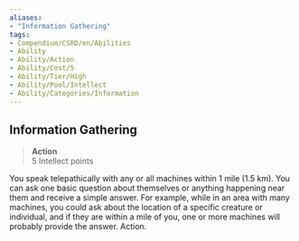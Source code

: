 ```yaml
---
aliases:
- "Information Gathering"
tags:
- Compendium/CSRD/en/Abilities
- Ability
- Ability/Action
- Ability/Cost/5
- Ability/Tier/High
- Ability/Pool/Intellect
- Ability/Categories/Information
---
```


  
## Information Gathering  
>**Action**  
>5 Intellect points
  
You speak telepathically with any or all machines within 1 mile (1.5 km). You can ask one basic question about themselves or anything happening near them and receive a simple answer. For example, while in an area with many machines, you could ask about the location of a specific creature or individual, and if they are within a mile of you, one or more machines will probably provide the answer. Action.